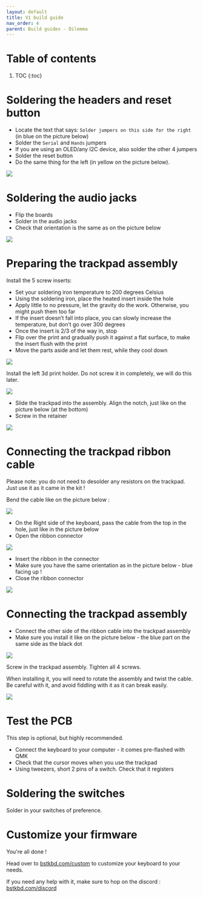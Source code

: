 ```yaml
---
layout: default
title: V1 build guide
nav_order: 4
parent: Build guides - Dilemma
---
```


# Table of contents

1. TOC
{:toc}

# Soldering the headers and reset button

- Locate the text that says: `Solder jumpers on this side for the right` (in blue on the picture below)
- Solder the `Serial` and `Hands` jumpers
- If you are using an OLED/any I2C device, also solder the other 4 jumpers
- Solder the reset button
- Do the same thing for the left (in yellow on the picture below).

![](../assets/pics/guides/dilemmav1/1.jpg)

# Soldering the audio jacks

- Flip the boards
- Solder in the audio jacks
- Check that orientation is the same as on the picture below

![](../assets/pics/guides/dilemmav1/2.jpg)

# Preparing the trackpad assembly

Install the 5 screw inserts:

- Set your soldering iron temperature to 200 degrees Celsius
- Using the soldering iron, place the heated insert inside the hole
- Apply little to no pressure, let the gravity do the work. Otherwise, you might push them too far
- If the insert doesn’t fall into place, you can slowly increase the temperature, but don’t go over 300 degrees
- Once the insert is 2/3 of the way in, stop
- Flip over the print and gradually push it against a flat surface, to make the insert flush with the print
-  Move the parts aside and let them rest, while they cool down


![](../assets/pics/guides/dilemmav1/3.jpg)


Install the left 3d print holder. Do not screw it in completely, we will do this later.


![](../assets/pics/guides/dilemmav1/4.jpg)

- Slide the trackpad into the assembly. Align the notch, just like on the picture below (at the bottom)
- Screw in the retainer


![](../assets/pics/guides/dilemmav1/5.jpg)

# Connecting the trackpad ribbon cable

Please note: you do not need to desolder any resistors on the trackpad. Just use it as it came in the kit !

Bend the cable like on the picture below :


![](../assets/pics/guides/dilemmav1/6.jpg)


- On the Right side of the keyboard, pass the cable from the top in the hole, just like in the picture below
- Open the ribbon connector


![](../assets/pics/guides/dilemmav1/7.jpg)

- Insert the ribbon in the connector
- Make sure you have the same orientation as in the picture below - blue facing up !
- Close the ribbon connector


![](../assets/pics/guides/dilemmav1/8.jpg)

# Connecting the trackpad assembly

- Connect the other side of the ribbon cable into the trackpad assembly
- Make sure you install it like on the picture below - the blue part on the same side as the black dot


![](../assets/pics/guides/dilemmav1/9.jpg)

Screw in the trackpad assembly. Tighten all 4 screws.

When installing it, you will need to rotate the assembly and twist the cable. Be careful with it, and avoid fiddling with it as it can break easily.

![](../assets/pics/guides/dilemmav1/10.jpg)

# Test the PCB

This step is optional, but highly recommended.

- Connect the keyboard to your computer - it comes pre-flashed with QMK
- Check that the cursor moves when you use the trackpad
- Using tweezers, short 2 pins of a switch. Check that it registers

# Soldering the switches

Solder in your switches of preference.

# Customize your firmware

You're all done !

Head over to [bstkbd.com/custom](https://bstkbd.com/custom) to customize your keyboard to your needs.

If you need any help with it, make sure to hop on the discord : [bstkbd.com/discord](https://www.bstkbd.com/discord)
